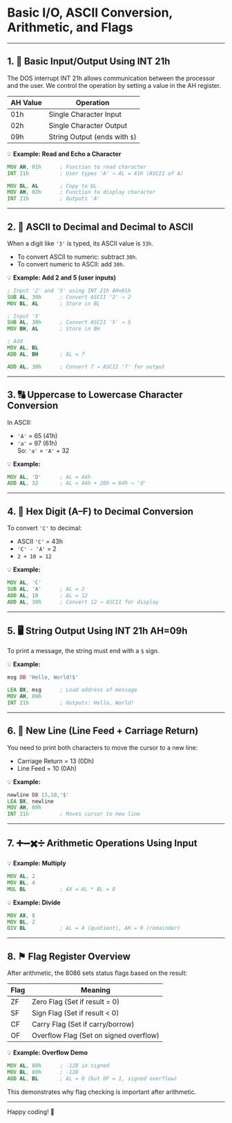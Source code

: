 
# Basic I/O, ASCII Conversion, Arithmetic, and Flags

---

## 1. 🔡 Basic Input/Output Using INT 21h

The DOS interrupt INT 21h allows communication between the processor and the user. We control the operation by setting a value in the AH register.

| AH Value | Operation               |
|----------|-------------------------|
| 01h      | Single Character Input  |
| 02h      | Single Character Output |
| 09h      | String Output (ends with `$`) |

💡 **Example: Read and Echo a Character**
```asm
MOV AH, 01h      ; Function to read character
INT 21h          ; User types 'A' → AL = 41h (ASCII of A)

MOV DL, AL       ; Copy to DL
MOV AH, 02h      ; Function to display character
INT 21h          ; Outputs 'A'
```

---

## 2. 🔢 ASCII to Decimal and Decimal to ASCII

When a digit like `'3'` is typed, its ASCII value is `33h`.

- To convert ASCII to numeric: subtract `30h`.
- To convert numeric to ASCII: add `30h`.

💡 **Example: Add 2 and 5 (user inputs)**
```asm
; Input '2' and '5' using INT 21h AH=01h
SUB AL, 30h      ; Convert ASCII '2' → 2
MOV BL, AL       ; Store in BL

; Input '5'
SUB AL, 30h      ; Convert ASCII '5' → 5
MOV BH, AL       ; Store in BH

; Add
MOV AL, BL
ADD AL, BH       ; AL = 7

ADD AL, 30h      ; Convert 7 → ASCII '7' for output
```

---

## 3. 🔠 Uppercase to Lowercase Character Conversion

In ASCII:  
- `'A'` = 65 (41h)  
- `'a'` = 97 (61h)  
So: `'a'` = `'A'` + 32

💡 **Example:**
```asm
MOV AL, 'D'      ; AL = 44h
ADD AL, 32       ; AL = 44h + 20h = 64h → 'd'
```

---

## 4. 🧮 Hex Digit (A–F) to Decimal Conversion

To convert `'C'` to decimal:  
- ASCII `'C'` = 43h  
- `'C' - 'A'` = 2  
- `2 + 10 = 12`

💡 **Example:**
```asm
MOV AL, 'C'
SUB AL, 'A'      ; AL = 2
ADD AL, 10       ; AL = 12
ADD AL, 30h      ; Convert 12 → ASCII for display
```

---

## 5. 🖥️ String Output Using INT 21h AH=09h

To print a message, the string must end with a `$` sign.

💡 **Example:**
```asm
msg DB 'Hello, World!$'

LEA DX, msg      ; Load address of message
MOV AH, 09h
INT 21h          ; Outputs: Hello, World!
```

---

## 6. 🔁 New Line (Line Feed + Carriage Return)

You need to print both characters to move the cursor to a new line:  
- Carriage Return = 13 (0Dh)  
- Line Feed = 10 (0Ah)

💡 **Example:**
```asm
newline DB 13,10,'$'
LEA DX, newline
MOV AH, 09h
INT 21h          ; Moves cursor to new line
```

---

## 7. ➕➖✖️➗ Arithmetic Operations Using Input

💡 **Example: Multiply**
```asm
MOV AL, 2
MOV BL, 4
MUL BL           ; AX = AL * BL = 8
```

💡 **Example: Divide**
```asm
MOV AX, 8
MOV BL, 2
DIV BL           ; AL = 4 (quotient), AH = 0 (remainder)
```

---

## 8. ⚑ Flag Register Overview

After arithmetic, the 8086 sets status flags based on the result:

| Flag | Meaning                          |
|------|----------------------------------|
| ZF   | Zero Flag (Set if result = 0)    |
| SF   | Sign Flag (Set if result < 0)    |
| CF   | Carry Flag (Set if carry/borrow) |
| OF   | Overflow Flag (Set on signed overflow) |

💡 **Example: Overflow Demo**
```asm
MOV AL, 80h      ; -128 in signed
MOV BL, 80h      ; -128
ADD AL, BL       ; AL = 0 (but OF = 1, signed overflow)
```
This demonstrates why flag checking is important after arithmetic.

---

Happy coding! 🎯
